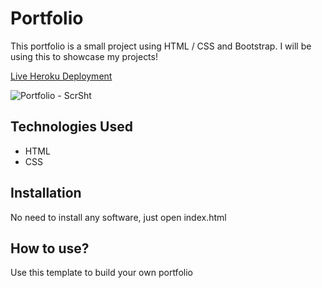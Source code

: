 # Portfolio

This portfolio is a small project using HTML / CSS and Bootstrap. I will be using this to showcase my projects!

[Live Heroku Deployment](https://portfolio-stevy.herokuapp.com/)

![Portfolio - ScrSht](https://user-images.githubusercontent.com/74840377/111895851-cfb50900-89eb-11eb-9cea-58bd14546550.png)

## Technologies Used

* HTML
* CSS

## Installation

No need to install any software, just open index.html

## How to use?

Use this template to build your own portfolio
